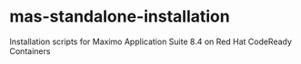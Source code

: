# mas-standalone-installation

Installation scripts for Maximo Application Suite 8.4 on Red Hat CodeReady Containers
